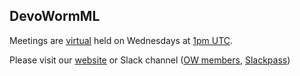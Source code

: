 ## DevoWormML

Meetings are [virtual](https://tiny.cc/DevoWorm) held on Wednesdays at [1pm UTC](https://www.worldtimeserver.com/convert_time_in_UTC.aspx).

Please visit our [website](https://devoworm.weebly.com/) or Slack channel ([OW members](http://openworm.slack.com/), [Slackpass](https://launchpass.com/openworm))
